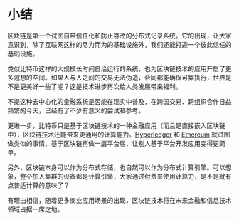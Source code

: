 # 小结

区块链是第一个试图自带信任化和防止篡改的分布式记录系统。它的出现，让大家意识到，除了互联网这样的尽力而为的基础设施外，我们还能打造一个彼此信任的基础设施。

类似比特币这样的大规模长时间自治运行的系统，也为区块链技术的应用开启了更多遐想的空间。如果人与人之间的交易无法伪造，合同都能确保可靠执行，世界是不是更美好一些了呢？这是技术进步再次给人类发展带来福利。

不提这种去中心化的金融系统是否能在现实中普及，在跨国交易、跨组织合作日益频繁的今天，已经有了不少有意义的尝试和参考。

更进一步，比特币只是基于区块链技术的一种金融应用（而且是直接嵌入区块链中），区块链技术还能带来更通用的计算能力。[Hyperledger](https://hyperledger.org) 和 [Ethereum](https://www.ethereum.org/) 就试图做类似的事情，基于区块链再做一层平台层，让别人基于平台开发应用变得更简单。

另外，区块链本身可以作为分布式存储，也自然可以作为分布式计算引擎。可以想象，整个加入集群的设备都是计算引擎，大家通过付费来使用计算力，是不是就有点普适计算的意味了？

有理由相信，随着更多商业应用场景的出现，区块链技术将在未来金融和信息技术领域占据一席之地。
